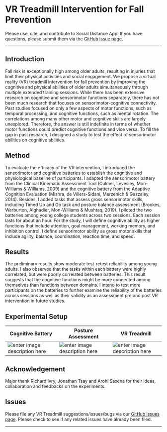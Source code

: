 # VR Treadmill Intervention for Fall Prevention
Please use, cite, and contribute to Social Distance App! If you have questions, please submit them via the [GitHub issue page](https://github.com/jiayinghsu/vr_treadmill/issues). 
***

## Introduction 
Fall risk is exceptionally high among older adults, resulting in injuries that limit their physical activities and social engagement. We propose a virtual reality (VR) treadmill intervention for fall prevention by improving the cognitive and physical abilities of older adults simultaneously through multiple extended training sessions. While there has been extensive research on cognitive and sensorimotor functions separately, there has not been much research that focuses on sensorimotor-cognitive connectivity. Past studies focused on only a few aspects of motor functions, such as temporal processing, and cognitive functions, such as mental rotation. The correlations among many other motor and cognitive skills are largely unexplored. Therefore, the answer is still indefinite in terms of whether motor functions could predict cognitive functions and vice versa. To fill the gap in past research, I designed a study to test the effect of sensorimotor abilities on cognitive abilities.

## Method
To evaluate the efficacy of the VR intervention, I introduced the sensorimotor and cognitive batteries to establish the cognitive and physiological baseline of participants. I adapted the sensorimotor battery from the Clinical Kinematic Assessment Tool (Culmer, Levesley, Mon-Williams & Williams, 2009) and the cognitive battery from the Adaptive Cognition Evaluation (Mishra, de Villers-Sidani, Merzenich & Gazzaley, 2014). Besides, I added tasks that assess gross sensorimotor skills, including Timed Up and Go task and posture balance assessment (Brookes, Warburton, Alghadier, Mon-Williams & Mushtaq, 2019). I piloted the two batteries among young college students across two sessions. Each session lasts for about an hour. For the study, I will define cognitive ability as higher functions that include attention, goal management, working memory, and inhibition control. I define sensorimotor ability as gross motor skills that include agility, balance, coordination, reaction time, and speed.

## Results
The preliminary results show moderate test-retest reliability among young adults. I also observed that the tasks within each battery were highly correlated, but were poorly correlated between batteries. This result suggests that the cognitive functions might be more connected among themselves than functions between domains. I intend to test more participants on the batteries to further examine the reliability of the batteries across sessions as well as their validity as an assessment pre and post VR intervention in future studies.

## Experimental Setup
|Cognitive Battery  |Posture Assessment  |VR Treadmill  |
|--|--|--|
|![enter image description here](https://github.com/jiayinghsu/vr_treadmill/blob/main/cognitive_battery.png)  |![enter image description here](https://github.com/jiayinghsu/vr_treadmill/blob/main/vr_posture_assessment.png)  |![enter image description here](https://github.com/jiayinghsu/vr_treadmill/blob/main/vr_treadmill.jpeg)  |


## Acknowledgement

Major thank Richard Ivry, Jonathan Tsay and Arohi Saxena for their ideas, collaboration and feedbacks on the experiments. 

## Issues 

Please file any VR Treadmill suggestions/issues/bugs via our 
[GitHub issues page](https://github.com/jiayinghsu/vr_treadmill/issues). Please check to see if any related 
issues have already been filed.

***
